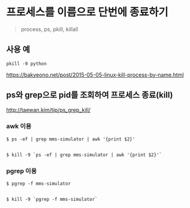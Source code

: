 # 프로세스를 이름으로 단번에 종료하기

> process, ps, pkill, killall


## 사용 예  
```
pkill -9 python
```



https://bakyeono.net/post/2015-05-05-linux-kill-process-by-name.html

## ps와 grep으로 pid를 조회하여 프로세스 종료(kill)
http://taewan.kim/tip/ps_grep_kill/

### awk 이용 
```
$ ps -ef | grep mms-simulator | awk '{print $2}'


$ kill -9 `ps -ef | grep mms-simulator | awk '{print $2}'`

```

### pgrep 이용
```
$ pgrep -f mms-simulator


$ kill -9 `pgrep -f mms-simulator`

```